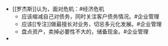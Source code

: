 - [[罗杰斯]]认为，面对危机：#经济危机
	- 应该缩减自己对债务，同时关注客户债务情况。#企业管理
	- 应该[[专注]]做最擅长对业务，切忌多元化发展。#企业管理
	- 盘点资产，卖掉必要性不大的，储备现金。#企业管理
-